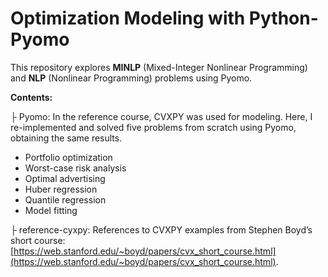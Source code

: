# Optimization Modeling with Python-Pyomo

This repository explores **MINLP** (Mixed-Integer Nonlinear Programming) and **NLP** (Nonlinear Programming) problems using Pyomo. 

**Contents:** 

├ Pyomo: In the reference course, CVXPY was used for modeling. Here, I re-implemented and solved five problems from scratch using Pyomo, obtaining the same results.
- Portfolio optimization
- Worst-case risk analysis
- Optimal advertising
- Huber regression
- Quantile regression
- Model fitting

├ reference-cyxpy: References to CVXPY examples from Stephen Boyd’s short course: [https://web.stanford.edu/~boyd/papers/cvx_short_course.html](https://web.stanford.edu/~boyd/papers/cvx_short_course.html). 
